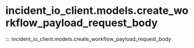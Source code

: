 # incident_io_client.models.create_workflow_payload_request_body

::: incident_io_client.models.create_workflow_payload_request_body